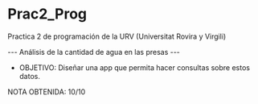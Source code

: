 # Prac2_Prog

Practica 2 de programación de la URV (Universitat Rovira y Virgili)

--- Análisis de la cantidad de agua en las presas ---

- OBJETIVO:
  Diseñar una app que permita hacer consultas sobre estos datos.

NOTA OBTENIDA: 10/10
